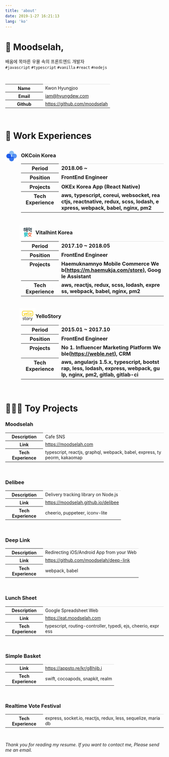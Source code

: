 ```yaml
---
title: 'about'
date: 2019-1-27 16:21:13
lang: 'ko'
---
```


# 🧐 Moodselah,

배움에 목마른 우물 속의 프론트엔드 개발자  
`#javascript` `#typescript` `#vanilla` `#react` `#nodejs`

<br>
<table>
<colgroup>
    <col width="120px" />
    <col />
</colgroup>
<tr style="border-top: 1px solid hsla(0,0%,0%,0.12);">
    <th>Name</th>
    <td>Kwon Hyungjoo</td>
</tr>
<tr>
    <th>Email</th>
    <td><a href="mailto:iam@hyungdew.com">iam@hyungdew.com</a></td>
</tr>
<tr>
    <th>Github</th>
    <td><a href="https://github.com/moodselah" target="_blank">https://github.com/moodselah</a></td>
</tr>
</table>
<br>

<h1 style="margin-bottom: 1.7rem;">💼 Work Experiences</h1>

<div style="margin-left: 0px; width: 40px; float: left">
    <img src="./images/okex.jpg">
</div>
<h3 style="margin-top: 2.2rem; margin-bottom: 1rem; padding-left: 50px;">OKCoin Korea</span>

<table>
<colgroup>
    <col width="120px" />
    <col />
</colgroup>
<tr style="border-top: 1px solid hsla(0,0%,0%,0.12);">
    <th>Period</th>
    <td>2018.06 ~ </td>
</tr>
<tr>
    <th>Position</th>
    <td>FrontEnd Engineer</td>
</tr>
<tr>
    <th style="vertical-align: top">Projects</th>
    <td style="word-break: break-all">OKEx Korea App (React Native)</td>
</tr>
<tr>
    <th style="vertical-align: top">Tech Experience</th>
    <td style="word-break: break-all">aws, typescript, coreui, websocket, reactjs, reactnative, redux, scss, lodash, express, webpack, babel, nginx, pm2</td>
</tr>
</table>
<br>

<div style="margin-left: -4px; width: 50px; float: left">
    <img src="./images/haemuk.jpg">
</div>
<h3 style="margin-top: 0.95rem; padding-left: 50px;">Vitalhint Korea</span>

<table>
<colgroup>
    <col width="120px" />
    <col />
</colgroup>
<tr style="border-top: 1px solid hsla(0,0%,0%,0.12);">
    <th>Period</th>
    <td>2017.10 ~ 2018.05</td>
</tr>
<tr>
    <th>Position</th>
    <td>FrontEnd Engineer</td>
</tr>
<tr>
    <th style="vertical-align: top">Projects</th>
    <td style="word-break: break-all">Haemuknamnyo Mobile Commerce Web(<a href="https://m.haemukja.com/store" target="_blank">https://m.haemukja.com/store</a>), Google Assistant</td>
</tr>
<tr>
    <th style="vertical-align: top">Tech Experience</th>
    <td style="word-break: break-all">aws, reactjs, redux, scss, lodash, express, webpack, babel, nginx, pm2</td>
</tr>
</table>
<br>

<div style="margin-left: -4px; width: 50px; float: left">
    <img src="./images/yellostory.jpg">
</div>
<h3 style="margin-top: 0.95rem; padding-left: 50px;">YelloStory</span>

<table>
<colgroup>
    <col width="120px" />
    <col />
</colgroup>
<tr style="border-top: 1px solid hsla(0,0%,0%,0.12);">
    <th>Period</th>
    <td>2015.01 ~ 2017.10</td>
</tr>
<tr>
    <th>Position</th>
    <td>FrontEnd Engineer</td>
</tr>
<tr>
    <th style="vertical-align: top">Projects</th>
    <td style="word-break: break-all">No 1. Influencer Marketing Platform Weble(<a href="https://weble.net" target="_blank">https://weble.net</a>), CRM</td>
</tr>
<tr>
    <th style="vertical-align: top">Tech Experience</th>
    <td style="word-break: break-all">aws, angularjs 1.5.x, typescript, bootstrap, less, lodash, express, webpack, gulp, nginx, pm2, gitlab, gitlab-ci</td>
</tr>
</table>
<br>

# 👨🏻‍💻 Toy Projects

### Moodselah

<table>
<colgroup>
    <col width="120px" />
    <col />
</colgroup>
<tr style="border-top: 1px solid hsla(0,0%,0%,0.12);">
    <th>Description</th>
    <td>Cafe SNS</td>
</tr>
<tr>
    <th>Link</th>
    <td style="word-break: break-all"><a href="https://moodselah.com" target="_blank">https://moodselah.com</a></td>
</tr>
<tr>
    <th style="vertical-align: top">Tech Experience</th>
    <td style="word-break: break-all">typescript, reactjs, graphql, webpack, babel, express, typeorm, kakaomap</td>
</tr>
</table>
<br>

### Delibee

<table>
<colgroup>
    <col width="120px" />
    <col />
</colgroup>
<tr style="border-top: 1px solid hsla(0,0%,0%,0.12);">
    <th>Description</th>
    <td>Delivery tracking library on Node.js</td>
</tr>
<tr>
    <th>Link</th>
    <td style="word-break: break-all"><a href="https://moodselah.github.io/delibee" target="_blank">https://moodselah.github.io/delibee</a></td>
</tr>
<tr>
    <th style="vertical-align: top">Tech Experience</th>
    <td style="word-break: break-all">cheerio, puppeteer, iconv-lite</td>
</tr>
</table>
<br>

### Deep Link

<table>
<colgroup>
    <col width="120px" />
    <col />
</colgroup>
<tr style="border-top: 1px solid hsla(0,0%,0%,0.12);">
    <th>Description</th>
    <td>Redirecting iOS/Android App from your Web</td>
</tr>
<tr>
    <th>Link</th>
    <td style="word-break: break-all"><a href="https://github.com/moodselah/deep-link" target="_blank">https://github.com/moodselah/deep-link</a></td>
</tr>
<tr>
    <th style="vertical-align: top">Tech Experience</th>
    <td style="word-break: break-all">webpack, babel</td>
</tr>
</table>
<br>

### Lunch Sheet

<table>
<colgroup>
    <col width="120px" />
    <col />
</colgroup>
<tr style="border-top: 1px solid hsla(0,0%,0%,0.12);">
    <th>Description</th>
    <td>Google Spreadsheet Web</td>
</tr>
<tr>
    <th>Link</th>
    <td style="word-break: break-all"><a href="https://eat.moodselah.com" target="_blank">https://eat.moodselah.com</a></td>
</tr>
<tr>
    <th style="vertical-align: top">Tech Experience</th>
    <td style="word-break: break-all">typescript, routing-controller, typedi, ejs, cheerio, express</td>
</tr>
</table>
<br>

### Simple Basket

<table>
<colgroup>
    <col width="120px" />
    <col />
</colgroup>
<tr style="border-top: 1px solid hsla(0,0%,0%,0.12);">
    <th>Link</th>
    <td style="word-break: break-all"><a href="https://appsto.re/kr/g8hjib.i" target="_blank">https://appsto.re/kr/g8hjib.i</a></td>
</tr>
<tr>
    <th style="vertical-align: top">Tech Experience</th>
    <td style="word-break: break-all">swift, cocoapods, snapkit, realm</td>
</tr>
</table>
<br>

### Realtime Vote Festival

<table>
<colgroup>
    <col width="120px" />
    <col />
</colgroup>
<tr style="border-top: 1px solid hsla(0,0%,0%,0.12);">
    <th style="vertical-align: top">Tech Experience</th>
    <td style="word-break: break-all">express, socket.io, reactjs, redux, less, sequelize, mariadb</td>
</tr>
</table>
<br>

_Thank you for reading my resume. If you want to contact me, Please send me an email._

